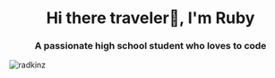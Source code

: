 <h1 align="center">Hi there traveler👋, I'm Ruby</h1>
<h3 align="center">A passionate high school student who loves to code</h3>


<p><img align="center" src="https://github-readme-streak-stats.herokuapp.com/?user=radkinz&" alt="radkinz" /></p>
